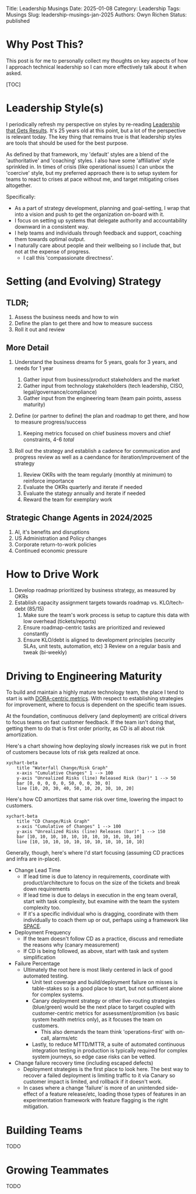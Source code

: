 Title: Leadership Musings
Date: 2025-01-08
Category: Leadership
Tags: Musings
Slug: leadership-musings-jan-2025
Authors: Owyn Richen
Status: published

# Why Post This?

This post is for me to personally collect my thoughts on key aspects of how I approach technical
leadership so I can more effectively talk about it when asked.

[TOC]

# Leadership Style(s)

I periodically refresh my perspective on styles by re-reading [Leadership that Gets Results](https://hbr.org/2000/03/leadership-that-gets-results).
It's 25 years old at this point, but a lot of the perspective is relevant today. The key thing that remains
true is that leadership styles are tools that should be used for the best purpose.

As defined by that framework, my 'default' styles are a blend of the 'authoritative' and 'coaching' styles.
I also have some 'affiliative' style sprinkled in. In times of crisis (like operational issues) I can unbox
the 'coercive' style, but my preferred approach there is to setup system for teams to react to crises at
pace without me, and target mitigating crises altogether.

Specifically:
- As a part of strategy development, planning and goal-setting, I wrap that into a vision and
push to get the organization on-board with it.
- I focus on setting up systems that delegate authority and accountability downward in a consistent way.
- I help teams and individuals through feedback and support, coaching them towards optimal output.
- I naturally care about people and their wellbeing so I include that, but not at the expense of progress.
    - I call this 'compassionate directness'.

# Setting (and Evolving) Strategy

## TLDR;

1. Assess the business needs and how to win
2. Define the plan to get there and how to measure success
3. Roll it out and review

## More Detail

1. Understand the business dreams for 5 years, goals for 3 years, and needs for 1 year
    1. Gather input from business/product stakeholders and the market
    2. Gather input from technology stakeholders (tech leadership, CISO, legal/governance/compliance)
    3. Gather input from the engineering team (team pain points, assess maturity)

2. Define (or partner to define) the plan and roadmap to get there, and how to measure progress/success
    1. Keeping metrics focused on chief business movers and chief constraints, 4-6 *total*

3. Roll out the strategy and establish a cadence for communication and progress review as well as a caendance for iteration/improvement of the strategy
    1. Review OKRs with the team regularly (monthly at minimum) to reinforce importance
    2. Evaluate the OKRs quarterly and iterate if needed
    3. Evaluate the stategy annually and iterate if needed
    4. Reward the team for exemplary work

## Strategic Change Agents in 2024/2025

1. AI, it's benefits and disruptions
2. US Administration and Policy changes
3. Corporate return-to-work policies
4. Continued economic pressure

# How to Drive Work

1. Develop roadmap prioritized by business strategy, as measured by OKRs
2. Establish capacity assignment targets towards roadmap vs. KLO/tech-debt (85/15)
    1. Make sure the team's work process is setup to capture this data with low overhead (tickets/reports)
    2. Ensure roadmap-centric tasks are prioritized and reviewed constantly
    3. Ensure KLO/debt is aligned to development principles (security SLAs, unit tests, automation, etc)
3 Review on a regular basis and tweak (bi-weekly)

# Driving to Engineering Maturity

To build and maintain a highly mature technology team, the place I tend to start is with [DORA-centric metrics](https://services.google.com/fh/files/misc/2024_final_dora_report.pdf).
With respect to establishing strategies for improvement, where to focus is dependent on the specific team issues.

At the foundation, continuous delivery (and deployment) are critical drivers to focus teams on fast customer
feedback.  If the team isn't doing that, getting them to do that is first order priority, as CD is all about
risk amortization.

Here's a chart showing how deploying slowly increases risk we put in front of customers because lots of
risk gets realized at once.

~~~mermaid
xychart-beta
    title "Waterfall Change/Risk Graph"
    x-axis "Cumulative Changes" 1 --> 100
    y-axis "Unrealized Risks (line) Released Risk (bar)" 1 --> 50
    bar [0, 0, 0, 0, 0, 50, 0, 0, 30, 0]
    line [10, 20, 30, 40, 50, 10, 20, 30, 10, 20]
~~~

Here's how CD amortizes that same risk over time, lowering the impact to customers.

~~~mermaid
xychart-beta
    title "CD Change/Risk Graph"
    x-axis "Cumulative of Changes" 1 --> 100
    y-axis "Unrealized Risks (line) Releases (bar)" 1 --> 150
    bar [10, 10, 10, 10, 10, 10, 10, 10, 10, 10, 10]
    line [10, 10, 10, 10, 10, 10, 10, 10, 10, 10, 10]
~~~

Generally, though, here's where I'd start focusing (assuming CD practices and infra are in-place).

- Change Lead Time
    - If lead time is due to latency in requirements, coordinate with product/architecture to focus
    on the size of the tickets and break down requirements
    - If lead time is due to delays in execution in the eng team overall, start with task complexity, but examine with the team the system complexity too.
    - If it's a specific individual who is dragging, coordinate with them individually to coach them up or out, perhaps using a framework like [SPACE](https://queue.acm.org/detail.cfm?id=3454124).
- Deployment Frequency
    - If the team doesn't follow CD as a practice, discuss and remediate the reasons why (canary measurement)
    - If CD is being followed, as above, start with task and system simplification
- Failure Percentage
    - Ultimately the root here is most likely centered in lack of good automated testing.
        - Unit test coverage and build/deployment failure on misses is table-stakes so is a good place to start, but not sufficent alone for complex systems.
        - Canary deployment strategy or other live-routing strategies (blue/green) would be the next place to target coupled with customer-centric metrics for assessment/promition (vs basic system health metrics only), as it focuses the team on customers.
            - This also demands the team think 'operations-first' with on-call, alarms/etc
        - Lastly, to reduce MTTD/MTTR, a suite of automated continuous integration testing in production is typically required for complex system journeys, so edge case risks can be vetted.
- Change failure recovery time (including escaped defects)
    - Deployment strategies is the first place to look here. The best way to recover a failed deployment
    is limiting traffic to it via Canary so customer impact is limited, and rollback if it doesn't work.
    - In cases where a change 'failure' is more of an unintended side-effect of a feature release/etc, loading
    those types of features in an experimentation framework with feature flagging is the right mitigation.

# Building Teams

TODO

# Growing Teammates

TODO